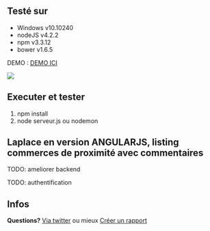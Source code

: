 ## Testé sur ##
- Windows v10.10240
- nodeJS v4.2.2
- npm v3.3.12
- bower v1.6.5

DEMO : <a href="https://sleepy-waters-7506.herokuapp.com/"> DEMO ICI</a>

![](http://ondego.be/divers/laplace.png)

## Executer et tester ##
1. npm install
2. node serveur.js ou nodemon

<h2>Laplace en version ANGULARJS, listing commerces de proximité avec commentaires</h2>
<p>TODO: ameliorer backend</p>
<p>TODO: authentification</p>

## Infos ##
**Questions?** [Via twitter](https://twitter.com/Marcpowo) ou mieux [Créer un rapport](https://github.com/powolnymarcel/siteExpressReparationPC/issues)
